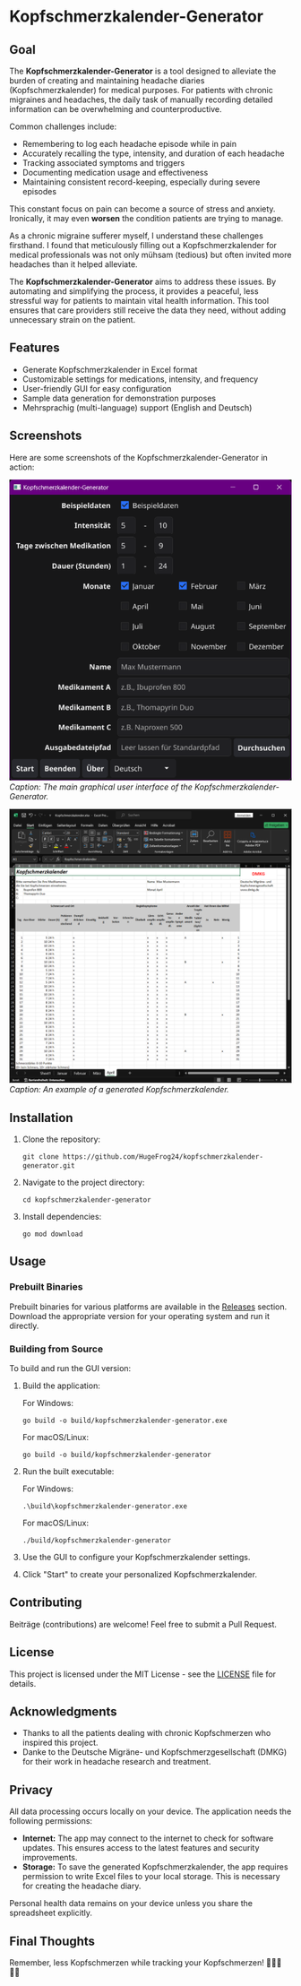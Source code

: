 # Kopfschmerzkalender-Generator

## Goal

The **Kopfschmerzkalender-Generator** is a tool designed to alleviate the burden of creating and maintaining headache diaries (Kopfschmerzkalender) for medical purposes. For patients with chronic migraines and headaches, the daily task of manually recording detailed information can be overwhelming and counterproductive.

Common challenges include:

- Remembering to log each headache episode while in pain
- Accurately recalling the type, intensity, and duration of each headache
- Tracking associated symptoms and triggers
- Documenting medication usage and effectiveness
- Maintaining consistent record-keeping, especially during severe episodes

This constant focus on pain can become a source of stress and anxiety. Ironically, it may even **worsen** the condition patients are trying to manage.

As a chronic migraine sufferer myself, I understand these challenges firsthand. I found that meticulously filling out a Kopfschmerzkalender for medical professionals was not only mühsam (tedious) but often invited more headaches than it helped alleviate. 

The **Kopfschmerzkalender-Generator** aims to address these issues. By automating and simplifying the process, it provides a peaceful, less stressful way for patients to maintain vital health information. This tool ensures that care providers still receive the data they need, without adding unnecessary strain on the patient.

## Features

- Generate Kopfschmerzkalender in Excel format
- Customizable settings for medications, intensity, and frequency
- User-friendly GUI for easy configuration
- Sample data generation for demonstration purposes
- Mehrsprachig (multi-language) support (English and Deutsch)

## Screenshots

Here are some screenshots of the Kopfschmerzkalender-Generator in action:

![Main GUI](assets/screenshots/main_window.png)
*Caption: The main graphical user interface of the Kopfschmerzkalender-Generator.*

![Generated Calendar](assets/screenshots/excel_spreadsheet.png)
*Caption: An example of a generated Kopfschmerzkalender.*

## Installation

1. Clone the repository:
   ```
   git clone https://github.com/HugeFrog24/kopfschmerzkalender-generator.git
   ```
2. Navigate to the project directory:
   ```
   cd kopfschmerzkalender-generator
   ```
3. Install dependencies:
   ```
   go mod download
   ```

## Usage

### Prebuilt Binaries

Prebuilt binaries for various platforms are available in the [Releases](https://github.com/HugeFrog24/kopfschmerzkalender-generator/releases) section. Download the appropriate version for your operating system and run it directly.

### Building from Source

To build and run the GUI version:

1. Build the application:

   For Windows:
   ```
   go build -o build/kopfschmerzkalender-generator.exe
   ```

   For macOS/Linux:
   ```
   go build -o build/kopfschmerzkalender-generator
   ```
2. Run the built executable:

   For Windows:
   ```
   .\build\kopfschmerzkalender-generator.exe
   ```

   For macOS/Linux:
    ```
   ./build/kopfschmerzkalender-generator
   ```

3. Use the GUI to configure your Kopfschmerzkalender settings.
4. Click "Start" to create your personalized Kopfschmerzkalender.

## Contributing

Beiträge (contributions) are welcome! Feel free to submit a Pull Request.

## License

This project is licensed under the MIT License - see the [LICENSE](LICENSE) file for details.

## Acknowledgments

- Thanks to all the patients dealing with chronic Kopfschmerzen who inspired this project.
- Danke to the Deutsche Migräne- und Kopfschmerzgesellschaft (DMKG) for their work in headache research and treatment.

## Privacy

All data processing occurs locally on your device. The application needs the following permissions:

- **Internet:** The app may connect to the internet to check for software updates. This ensures access to the latest features and security improvements.
- **Storage:** To save the generated Kopfschmerzkalender, the app requires permission to write Excel files to your local storage. This is necessary for creating the headache diary.

Personal health data remains on your device unless you share the spreadsheet explicitly.

## Final Thoughts

Remember, less Kopfschmerzen while tracking your Kopfschmerzen! 🧠💆‍♀️💆‍♂️